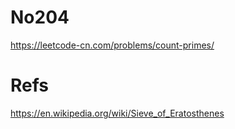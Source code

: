 # No204

https://leetcode-cn.com/problems/count-primes/

# Refs

https://en.wikipedia.org/wiki/Sieve_of_Eratosthenes

